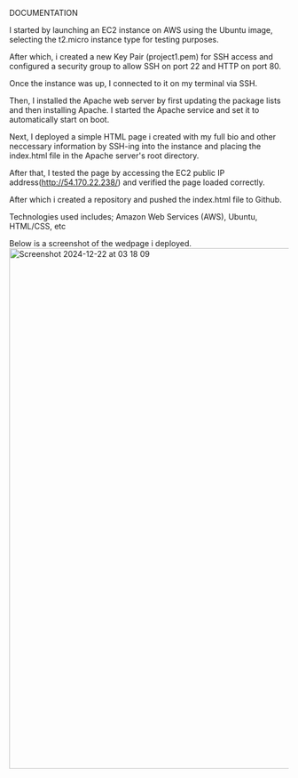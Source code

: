 DOCUMENTATION

I started by launching an EC2 instance on AWS using the Ubuntu image, selecting the t2.micro instance type for testing purposes. 

After which, i created a new Key Pair (project1.pem) for SSH access and configured a security group to allow SSH on port 22 and HTTP on port 80.

Once the instance was up, I connected to it on my terminal via SSH. 

Then, I installed the Apache web server by first updating the package lists and then installing Apache. I started the Apache service and set it to automatically start on boot.

Next, I deployed a simple HTML page i created with my full bio and other neccessary information by SSH-ing into the instance and placing the index.html file in the Apache server's root directory. 

After that, I tested the page by accessing the EC2 public IP address(http://54.170.22.238/) and verified the page loaded correctly.

After which i created a repository and pushed the index.html file to Github.

Technologies used includes; Amazon Web Services (AWS), Ubuntu, HTML/CSS, etc

Below is a screenshot of the wedpage i deployed.
<img width="937" alt="Screenshot 2024-12-22 at 03 18 09" src="https://github.com/user-attachments/assets/a8d76555-1d25-4c45-a15a-98c6569bd406" />
